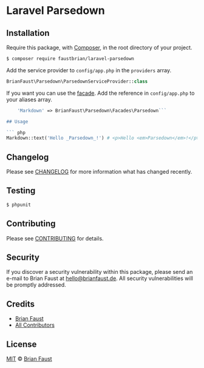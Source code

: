# Laravel Parsedown

## Installation

Require this package, with [Composer](https://getcomposer.org/), in the root directory of your project.

``` bash
$ composer require faustbrian/laravel-parsedown
```

Add the service provider to `config/app.php` in the `providers` array.

``` php
BrianFaust\Parsedown\ParsedownServiceProvider::class
```

If you want you can use the [facade](http://laravel.com/docs/facades). Add the reference in `config/app.php` to your aliases array.

``` php
    'Markdown' => BrianFaust\Parsedown\Facades\Parsedown```

## Usage

``` php
Markdown::text('Hello _Parsedown_!') # <p>Hello <em>Parsedown</em>!</p>
```

## Changelog

Please see [CHANGELOG](CHANGELOG.md) for more information what has changed recently.

## Testing

``` bash
$ phpunit
```

## Contributing

Please see [CONTRIBUTING](.github/CONTRIBUTING.md) for details.

## Security

If you discover a security vulnerability within this package, please send an e-mail to Brian Faust at hello@brianfaust.de. All security vulnerabilities will be promptly addressed.

## Credits

- [Brian Faust](https://github.com/faustbrian)
- [All Contributors](../../contributors)

## License

[MIT](LICENSE) © [Brian Faust](https://brianfaust.de)
